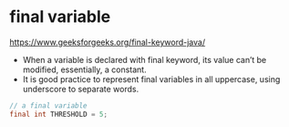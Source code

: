 # final variable

https://www.geeksforgeeks.org/final-keyword-java/

- When a variable is declared with final keyword, its value can’t be modified, essentially, a constant.
- It is good practice to represent final variables in all uppercase, using underscore to separate words.


```java 
// a final variable
final int THRESHOLD = 5;
```
